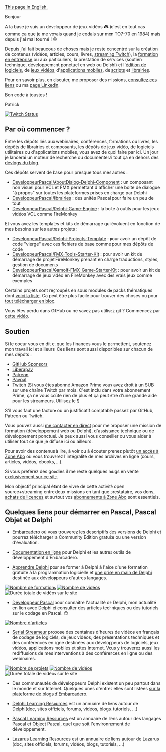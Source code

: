 [This page in English.](README.md)

Bonjour

A la base je suis un développeur de jeux vidéos :video_game: (c'est en tout cas comme ça que je me voyais quand je codais sur mon TO7-70 en 1984) mais depuis j'ai mal tourné ! :confounded:

Depuis j'ai fait beaucoup de choses mais je reste concentré sur la création de contenus (vidéos, articles, cours, livres, [streaming Twitch](https://www.twitch.tv/patrickpremartin)), la [formation en entreprise](https://olfsoftware.fr/c/_20-formation.html) ou aux particuliers, la prestation de services (soutien technique, développement ponctuel en web ou Delphi) et l'[édition de logiciels](https://olfsoftware.fr/c/_1_-logiciels-et-utilitaires.html), de [jeux vidéos](https://gamolf.fr), d'[applications mobiles](https://olfsoftware.fr/c/_13-applications-mobiles.html), de [scripts](https://olfsoftware.fr/c/_10-scripts.html) et [librairies](https://olfsoftware.fr/c/_12-librairies-et-composants-delphi.html).

Pour en savoir plus, en discuter, me proposer des missions, [consultez ces liens](https://vasur.fr/gravatar) ou ma [page LinkedIn](https://www.linkedin.com/in/patrickpremartin/).

Bon code à toustes !

Patrick

[![Twitch Status](https://img.shields.io/twitch/status/patrickpremartin?style=for-the-badge)](https://www.twitch.tv/patrickpremartin)

## Par où commencer ?

Entre les dépôts liés aux webinaires, conférences, formations ou livres, les dépôts de librairies et composants, les dépôts de jeux vidéo, de logiciels utilitaires ou d'applications mobiles, vous avez de quoi faire par ici. Un jour je lancerai un moteur de recherche ou documenterai tout ça en dehors des [devlogs du blog](https://developpeur-pascal.fr/devlog.html).

Ces dépôts servent de base pour presque tous mes autres :

* [DeveloppeurPascal/AboutDialog-Delphi-Component](https://github.com/DeveloppeurPascal/AboutDialog-Delphi-Component) : un composant non visuel pour VCL et FMX permettant d'afficher une boite de dialogue "à propos" sur toutes les plateformes prises en charge par Delphi
* [DeveloppeurPascal/librairies](https://github.com/DeveloppeurPascal/librairies) : des unités Pascal pour faire un peu de tout
* [DeveloppeurPascal/Delphi-Game-Engine](https://github.com/DeveloppeurPascal/Delphi-Game-Engine) : la boite à outils pour les jeux vidéos VCL comme FireMonkey

Et vous avez les templates et kits de démarrage qui évoluent en fonction de mes besoins sur les autres projets :

* [DeveloppeurPascal/Delphi-Projects-Template](https://github.com/DeveloppeurPascal/Delphi-Projects-Template) : pour avoir un dépôt de code "vierge" avec des fichiers de base comme pour mes dépôts de code
* [DeveloppeurPascal/FMX-Tools-Starter-Kit](https://github.com/DeveloppeurPascal/FMX-Tools-Starter-Kit) : pour avoir un kit de démarrage de projet FireMonkey prenant en charge traductions, styles, gestion de documents
* [DeveloppeurPascal/Gamolf-FMX-Game-Starter-Kit](https://github.com/DeveloppeurPascal/Gamolf-FMX-Game-Starter-Kit) : pour avoir un kit de démarrage de jeux vidéo en FireMonkey avec des vrais jeux comme exemples

Certains projets sont regroupés en sous modules de packs thématiques dont [voici la liste](https://github.com/DeveloppeurPascal?tab=repositories&q=pack&type=&language=&sort=). Ca peut être plus facile pour trouver des choses ou pour [tout télécharger en bloc](https://github.com/DeveloppeurPascal/_AllProjects).

Vous êtes perdu dans GitHub ou ne savez pas utilisez git ? Commencez par [cette vidéo](https://developpeur-pascal.fr/manipulations-git-et-github-de-base.html).

## Soutien

Si le coeur vous en dit et que les finances vous le permettent, soutenez mon travail ici et ailleurs. Ces liens sont aussi disponibles sur chacun de mes dépôts :

* [GitHub Sponsors](https://github.com/sponsors/DeveloppeurPascal)
* [Liberapay](https://liberapay.com/PatrickPremartin)
* [Patreon](https://www.patreon.com/patrickpremartin)
* [Paypal](https://www.paypal.com/paypalme/patrickpremartin)
* [Twitch](https://www.twitch.tv/subs/patrickpremartin) (Si vous êtes abonné Amazon Prime vous avez droit à un SUB sur une chaîne Twitch par mois. C'est inclu dans votre abonnement Prime, ça ne vous coûte rien de plus et ça peut être d'une grande aide pour les streameurs. Utilisez le !)

S'il vous faut une facture ou un justificatif comptable passez par GitHub, Patreon ou Twitch.

Vous pouvez aussi [me contacter en direct](https://olfsoftware.fr/contact/) pour me proposer une mission de formation (développement web ou Delphi), d'assistance technique ou de développement ponctuel. Je peux aussi vous conseiller ou vous aider à utiliser tout ce que je diffuse ici ou ailleurs.

Pour avoir des contenus à lire, à voir ou à écouter prenez plutôt [un accès à Zone Abo](https://zone-abo.fr) où vous trouverez l'intégralité de mes archives en ligne (cours, articles, vidéos, ebooks, ...).

Si vous préférez des goodies il me reste quelques mugs en vente [exclusivement sur ce site](https://goodies.medianim.com/search?query=delphi).

Mon objectif principal étant de vivre de cette activité open source+streaming entre deux missions en tant que prestataire, vos dons, [achats de licences](https://store.olfsoftware.fr) et surtout vos [abonnements à Zone Abo](https://zone-abo.fr/nos-abonnements.php) sont essentiels.

## Quelques liens pour démarrer en Pascal, Pascal Objet et Delphi

* [Embarcadero](https://www.embarcadero.com) où vous trouverez les descriptifs des versions de Delphi et pourrez télécharger la Community Edition gratuite ou une version d'évaluation.

* [Documentation en ligne](https://docwiki.embarcadero.com) pour Delphi et les autres outils de développement d'Embarcadero.

* [Apprendre Delphi](https://apprendre-delphi.fr) pour se former à Delphi à l'aide d'une formation gratuite à la programmation logicielle et [une prise en main de Delphi](https://apprendre-delphi.fr/prise-en-main-de-delphi.html) destinée aux développeurs d'autres langages.

[![Nombre de formations](https://img.shields.io/endpoint?style=for-the-badge&url=https%3A%2F%2Fapprendre-delphi.fr%2Fbadge-nb-projets.php)](https://apprendre-delphi.fr/nos-formations-delphi.php)
[![Nombre de vidéos](https://img.shields.io/endpoint?style=for-the-badge&url=https%3A%2F%2Fapprendre-delphi.fr%2Fbadge-nb-videos.php)](https://apprendre-delphi.fr/nos-cours-delphi.php)
![Durée totale de vidéos sur le site](https://img.shields.io/endpoint?style=for-the-badge&url=https%3A%2F%2Fapprendre-delphi.fr%2Fbadge-duree-videos.php)

* [Développeur Pascal](https://developpeur-pascal.fr) pour connaître l'actualité de Delphi, mon actualité en lien avec Delphi et consulter des articles techniques ou des tutoriels sur le codage en Pascal. :smirk:

[![Nombre d'articles](https://img.shields.io/endpoint?style=for-the-badge&url=https%3A%2F%2Fdeveloppeur-pascal.fr%2Fbadge-nb-articles.php)](https://developpeur-pascal.fr/)

* [Serial Streameur](https://serialstreameur.fr) propose des centaines d'heures de vidéos en français de codage de logiciels, de jeux vidéos, des présentations techniques et des conférences en ligne destinées aux développeurs de logiciels, jeux vidéos, applications mobiles et sites Internet. Vous y trouverez aussi les rediffusions de mes interventions à des conférences en ligne ou des webinaires.

[![Nombre de projets](https://img.shields.io/endpoint?style=for-the-badge&url=https%3A%2F%2Fserialstreameur.fr%2Fbadge-nb-projets.php)](https://serialstreameur.fr/les-projets.php)
[![Nombre de vidéos](https://img.shields.io/endpoint?style=for-the-badge&url=https%3A%2F%2Fserialstreameur.fr%2Fbadge-nb-videos.php)](https://serialstreameur.fr/les-videos.php)
![Durée totale de vidéos sur le site](https://img.shields.io/endpoint?style=for-the-badge&url=https%3A%2F%2Fserialstreameur.fr%2Fbadge-duree-videos.php)

* Des communautés de développeurs Delphi existent un peu partout dans le monde et sur Internet. Quelques unes d'entres elles sont listées [sur la plateforme de blogs d'Embarcadero](https://blogs.embarcadero.com/community/).

* [Delphi Learning Resources](https://delphi-resources.developpeur-pascal.fr/) est un annuaire de liens autour de Delphi(doc, sites officiels, forums, vidéos, blogs, tutoriels, ...)

* [Pascal Learning Resources](https://pascal-resources.developpeur-pascal.fr/) est un annuaire de liens autour des langages Pascal et Object Pascal, quel que soit l'environnement de développement.

* [Lazarus Learning Resources](https://lazarus-resources.developpeur-pascal.fr/) est un annuaire de liens autour de Lazarus (doc, sites officiels, forums, vidéos, blogs, tutoriels, ...)
